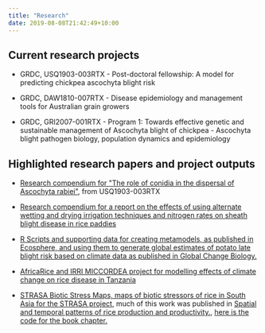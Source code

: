 ```yaml
---
title: "Research"
date: 2019-08-08T21:42:49+10:00
---
```


## Current research projects

  * GRDC, USQ1903-003RTX - Post-doctoral fellowship: A model for predicting chickpea ascochyta blight risk
  
  * GRDC, DAW1810-007RTX - Disease epidemiology and management tools for Australian grain growers
  
  * GRDC, GRI2007-001RTX - Program 1: Towards effective genetic and sustainable management of Ascochyta blight of chickpea - Ascochyta blight pathogen biology, population dynamics and epidemiology

## Highlighted research papers and project outputs

  * [Research compendium for "The role of conidia in the dispersal of Ascochyta rabiei"](https://adamhsparks.github.io/ChickpeaAscoDispersal/), from USQ1903-003RTX
  
  * [Research compendium for a report on the effects of using alternate wetting and drying irrigation techniques and nitrogen rates on sheath blight disease in rice paddies](https://adamhsparks.github.io/rice-awd-shb/)
  
  * [R Scripts and supporting data for creating metamodels, as published in Ecosphere, and using them to generate global estimates of potato late blight risk based on climate data as published in Global Change Biology.](https://adamhsparks.github.io/Global-Late-Blight-MetaModelling/)

  * [AfricaRice and IRRI MICCORDEA project for modelling effects of climate change on rice disease in Tanzania](https://adamhsparks.github.io/MICCORDEA/)
  
  * [STRASA Biotic Stress Maps, maps of biotic stressors of rice in South Asia for the STRASA project](https://github.com/adamhsparks/STRASA-Biotic-Stress-Maps), much of this work was published in [Spatial and temporal patterns of rice production and productivity.](https://doi.org/10.1016/B978-0-12-805374-4.00003-8), [here is the code for the book chapter.](https://github.com/adamhsparks/Selected_biotic_stress_maps_of_rice_in_IND)
  
